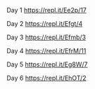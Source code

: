 Day 1
  https://repl.it/Ee2p/17

Day 2
  https://repl.it/Efgt/4

Day 3
  https://repl.it/Efmb/3
  
Day 4
  https://repl.it/EfrM/11
  
Day 5
  https://repl.it/Eg8W/7
  
Day 6
  https://repl.it/EhOT/2
